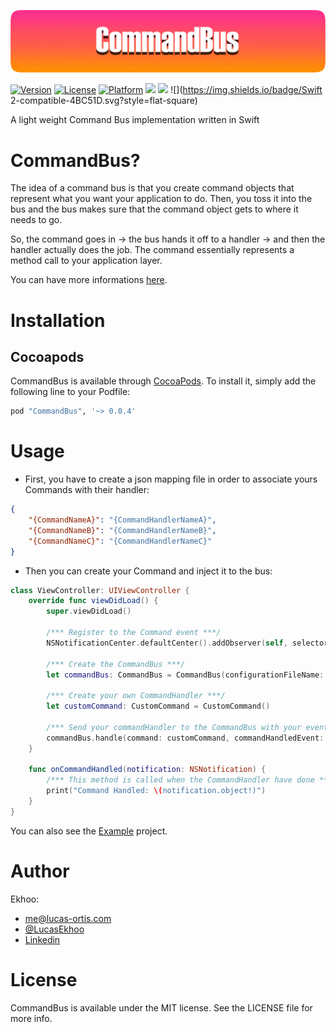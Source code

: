 ![CommandBus](https://github.com/Ekhoo/CommandBus/blob/master/Source/Asset/CommandBus.png)

[![Version](https://img.shields.io/cocoapods/v/CommandBus.svg?style=flat)](http://cocoapods.org/pods/CommandBus)
[![License](https://img.shields.io/cocoapods/l/CommandBus.svg?style=flat)](http://cocoapods.org/pods/CommandBus)
[![Platform](https://img.shields.io/cocoapods/p/CommandBus.svg?style=flat)](http://cocoapods.org/pods/CommandBus)
![](https://img.shields.io/badge/Supported-iOS8-4BC51D.svg?style=flat-square)
![](https://img.shields.io/badge/Carthage-unavailable-red.svg?style=flat)
![](https://img.shields.io/badge/Swift 2-compatible-4BC51D.svg?style=flat-square)

A light weight Command Bus implementation written in Swift

# CommandBus?
The idea of a command bus is that you create command objects that represent what you want your application to do. Then, you toss it into the bus and the bus makes sure that the command object gets to where it needs to go.

So, the command goes in -> the bus hands it off to a handler -> and then the handler actually does the job. The command essentially represents a method call to your application layer.

You can have more informations [here](http://culttt.com/2014/11/10/creating-using-command-bus/).

# Installation
## Cocoapods
CommandBus is available through [CocoaPods](http://cocoapods.org). To install
it, simply add the following line to your Podfile:

```ruby
pod "CommandBus", '~> 0.0.4'
```

# Usage
- First, you have to create a json mapping file in order to associate yours Commands with their handler:

```json
{
    "{CommandNameA}": "{CommandHandlerNameA}",
    "{CommandNameB}": "{CommandHandlerNameB}",
    "{CommandNameC}": "{CommandHandlerNameC}"
}
```

- Then you can create your Command and inject it to the bus:

```swift
class ViewController: UIViewController {
    override func viewDidLoad() {
        super.viewDidLoad()
        
        /*** Register to the Command event ***/
        NSNotificationCenter.defaultCenter().addObserver(self, selector: "onCommandHandled:", name:"COMMAND_DONE", object: nil)
        
        /*** Create the CommandBus ***/
        let commandBus: CommandBus = CommandBus(configurationFileName: "configuration")!
        
        /*** Create your own CommandHandler ***/
        let customCommand: CustomCommand = CustomCommand()
        
        /*** Send your commandHandler to the CommandBus with your event name ***/
        commandBus.handle(command: customCommand, commandHandledEvent: "COMMAND_DONE")
    }

    func onCommandHandled(notification: NSNotification) {
        /*** This method is called when the CommandHandler have done ***/
        print("Command Handled: \(notification.object!)")
    }
}
```

You can also see the [Example](https://github.com/Ekhoo/CommandBus/tree/master/Example) project.

# Author

Ekhoo:
- me@lucas-ortis.com
- [@LucasEkhoo](https://twitter.com/LucasEkhoo)
- [Linkedin](https://fr.linkedin.com/in/lucasortis)

# License

CommandBus is available under the MIT license. See the LICENSE file for more info.
